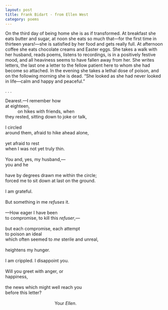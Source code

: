 ```yaml
---
layout: post
title: Frank Bidart - from Ellen West
category: poems
---
```


On the third day of being home she is as if transformed. At breakfast she eats butter and sugar, at noon she eats so much that—for the first time in thirteen years!—she is satisfied by her food and gets really full. At afternoon coffee she eats chocolate creams and Easter eggs. She takes a walk with her husband, reads poems, listens to recordings, is in a positively festive mood, and all heaviness seems to have fallen away from her. She writes letters, the last one a letter to the fellow patient here to whom she had become so attached. In the evening she takes a lethal dose of poison, and on the following morning she is dead. “She looked as she had never looked in life—calm and happy and peaceful.”

.            .            .

Dearest.—I remember how<br>
at eighteen,<br>
 &nbsp;&nbsp; &nbsp; &nbsp; &nbsp; &nbsp;on hikes with friends, when  <br> 
they rested, sitting down to joke or talk,<br>
<br>
I circled<br>
around them, afraid to hike ahead alone,<br>
<br>
yet afraid to rest<br>
when I was not yet truly thin.<br>
<br>
You and, yes, my husband,—<br>
you and he<br>
<br>
have by degrees drawn me within the circle;   <br>
forced me to sit down at last on the ground.<br>
<br>
I am grateful.<br>
<br>
But something in me _refuses_ it.<br>
<br>
—How eager I have been<br>
to compromise, to kill this _refuser_,—<br>
<br>
but each compromise, each attempt   <br>
to poison an ideal<br>
which often seemed to _me_ sterile and unreal,<br>
<br>
heightens my hunger.<br>
<br>
I am crippled. I disappoint you.<br>
<br>
Will you greet with anger, or   <br>
happiness,<br>
<br>
the news which might well reach you  <br>
before this letter?<br>
<br>
&nbsp; &nbsp; &nbsp; &nbsp; &nbsp; &nbsp; &nbsp; &nbsp; &nbsp; &nbsp; &nbsp; &nbsp; &nbsp; &nbsp; &nbsp; &nbsp; &nbsp; &nbsp; &nbsp; &nbsp; Your _Ellen_.